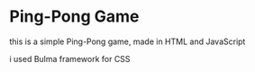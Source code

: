 # Ping-Pong Game
this is a simple Ping-Pong game, made in HTML and JavaScript

i used Bulma framework for CSS
